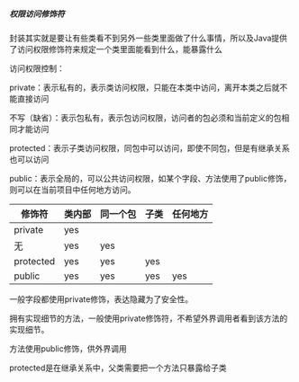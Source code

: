 ##### 权限访问修饰符 

封装其实就是要让有些类看不到另外一些类里面做了什么事情，所以及Java提供了访问权限修饰符来规定一个类里面能看到什么，能暴露什么

访问权限控制：

private：表示私有的，表示类访问权限，只能在本类中访问，离开本类之后就不能直接访问

不写（缺省）：表示包私有，表示包访问权限，访问者的包必须和当前定义的包相同才能访问

protected：表示子类访问权限，同包中可以访问，即使不同包，但是有继承关系也可以访问

public：表示全局的，可以公共访问权限，如某个字段、方法使用了public修饰，则可以在当前项目中任何地方访问。

| 修饰符    | 类内部 | 同一个包 | 子类 | 任何地方 |
| --------- | ------ | -------- | ---- | -------- |
| private   | yes    |          |      |          |
| 无        | yes    | yes      |      |          |
| protected | yes    | yes      | yes  |          |
| public    | yes    | yes      | yes  | yes      |

一般字段都使用private修饰，表达隐藏为了安全性。

拥有实现细节的方法，一般使用private修饰符，不希望外界调用者看到该方法的实现细节。

方法使用public修饰，供外界调用

 protected是在继承关系中，父类需要把一个方法只暴露给子类